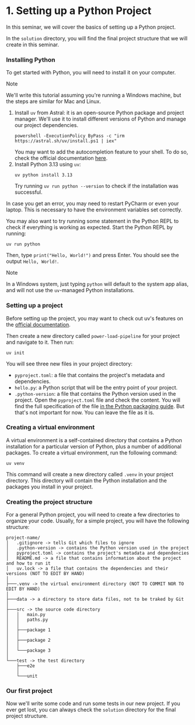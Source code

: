 # 1. Setting up a Python Project
In this seminar, we will cover the basics of setting up a Python project.

In the `solution` directory, you will find the final project structure that we will create in this seminar.

### Installing Python
To get started with Python, you will need to install it on your computer. 

> [!NOTE]  
> We'll write this tutorial assuming you're running a Windows machine, but the steps are similar for Mac and Linux.

1. Install `uv` from Astral: it is an open-source Python package and project manager. We'll use it to install different versions of Python and manage our project dependencies.
    ```shell
    powershell -ExecutionPolicy ByPass -c "irm https://astral.sh/uv/install.ps1 | iex"
    ```
    You may want to add the autocompletion feature to your shell. To do so, check the official documentation [here](https://docs.astral.sh/uv/getting-started/installation/).
2. Install Python 3.13 using `uv`:
    ```shell
    uv python install 3.13
    ```
    Try running `uv run python --version` to check if the installation was successful.

In case you get an error, you may need to restart PyCharm or even your laptop. This is necessary to have the environment variables set correctly.

You may also want to try running some statement in the Python REPL to check if everything is working as expected.
Start the Python REPL by running:
```shell
uv run python
```
Then, type `print("Hello, World!")` and press Enter. You should see the output `Hello, World!`.

> [!NOTE]  
> In a Windows system, just typing `python` will default to the system app alias, and will not use the `uv`-managed Python installations.

### Setting up a project
Before setting up the project, you may want to check out uv's features on the [official documentation](https://docs.astral.sh/uv/getting-started/features/).

Then create a new directory called `power-load-pipeline` for your project and navigate to it. Then run:
```shell
uv init
```
You will see three new files in your project directory:
- `pyproject.toml`: a file that contains the project's metadata and dependencies.
- `hello.py`: a Python script that will be the entry point of your project.
- `.python-version`: a file that contains the Python version used in the project.
Open the `pyproject.toml` file and check the content. You will find the full specification of the file [in the Python packaging guide](https://packaging.python.org/en/latest/guides/writing-pyproject-toml/).
But that's not important for now. You can leave the file as it is.

### Creating a virtual environment
A virtual environment is a self-contained directory that contains a Python installation for a particular version of Python, plus a number of additional packages.
To create a virtual environment, run the following command:
```shell
uv venv
```
This command will create a new directory called `.venv` in your project directory. 
This directory will contain the Python installation and the packages you install in your project.

### Creating the project structure
For a general Python project, you will need to create a few directories to organize your code.
Usually, for a simple project, you will have the following structure:
```
project-name/
│   .gitignore -> tells Git which files to ignore
│   .python-version -> contains the Python version used in the project
│   pyproject.toml -> contains the project's metadata and dependencies
│   README.md -> a file that contains information about the project and how to run it
│   uv.lock -> a file that contains the dependencies and their versions (NOT TO EDIT BY HAND)
│
├───.venv -> the virtual environment directory (NOT TO COMMIT NOR TO EDIT BY HAND)
│
├───data -> a directory to store data files, not to be traked by Git
│
├───src -> the source code directory
│   │   main.py
│   │   paths.py
│   │
│   ├───package 1
│   │
│   ├───package 2
│   │
│   └───package 3
│
└───test -> the test directory
    ├───e2e
    │
    └───unit
```

### Our first project
Now we'll write some code and run some tests in our new project.
If you ever get lost, you can always check the `solution` directory for the final project structure.